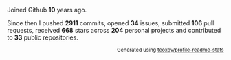 Joined Github **10** years ago.

Since then I pushed **2911** commits, opened **34** issues, submitted **106** pull requests, received **668** stars across **204** personal projects and contributed to **33** public repositories.

<p align="right"><sub>Generated using <a href="https://github.com/marketplace/actions/profile-readme-stats">teoxoy/profile-readme-stats</a></sub></p>
